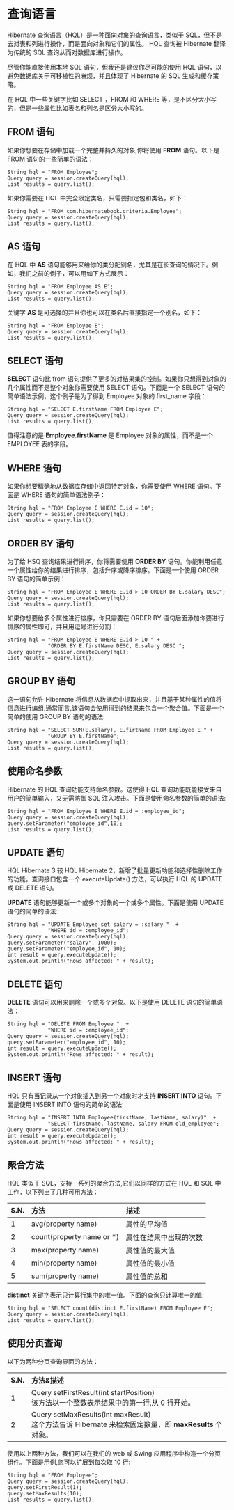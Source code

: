 # 查询语言

Hibernate 查询语言（HQL）是一种面向对象的查询语言，类似于 SQL，但不是去对表和列进行操作，而是面向对象和它们的属性。 HQL 查询被 Hibernate 翻译为传统的 SQL 查询从而对数据库进行操作。

尽管你能直接使用本地 SQL 语句，但我还是建议你尽可能的使用 HQL 语句，以避免数据库关于可移植性的麻烦，并且体现了 Hibernate 的 SQL 生成和缓存策略。

在 HQL 中一些关键字比如 SELECT ，FROM 和 WHERE 等，是不区分大小写的，但是一些属性比如表名和列名是区分大小写的。

## FROM 语句

如果你想要在存储中加载一个完整并持久的对象,你将使用 **FROM** 语句。以下是 FROM 语句的一些简单的语法：

```
String hql = "FROM Employee";
Query query = session.createQuery(hql);
List results = query.list();
```

如果你需要在 HQL 中完全限定类名，只需要指定包和类名，如下：

```
String hql = "FROM com.hibernatebook.criteria.Employee";
Query query = session.createQuery(hql);
List results = query.list();
```

## AS 语句

在 HQL 中 **AS** 语句能够用来给你的类分配别名，尤其是在长查询的情况下。例如，我们之前的例子，可以用如下方式展示：

```
String hql = "FROM Employee AS E";
Query query = session.createQuery(hql);
List results = query.list();
```

关键字 **AS** 是可选择的并且你也可以在类名后直接指定一个别名，如下：

```
String hql = "FROM Employee E";
Query query = session.createQuery(hql);
List results = query.list();
```

## SELECT 语句

**SELECT** 语句比 from 语句提供了更多的对结果集的控制。如果你只想得到对象的几个属性而不是整个对象你需要使用 SELECT 语句。下面是一个 SELECT 语句的简单语法示例，这个例子是为了得到 Employee 对象的 first_name 字段：

```
String hql = "SELECT E.firstName FROM Employee E";
Query query = session.createQuery(hql);
List results = query.list();
```

值得注意的是 **Employee.firstName** 是 Employee 对象的属性，而不是一个 EMPLOYEE 表的字段。

## WHERE 语句

如果你想要精确地从数据库存储中返回特定对象，你需要使用 WHERE 语句。下面是 WHERE 语句的简单语法例子：

```
String hql = "FROM Employee E WHERE E.id = 10";
Query query = session.createQuery(hql);
List results = query.list();
```

## ORDER BY 语句

为了给 HSQ 查询结果进行排序，你将需要使用 **ORDER BY** 语句。你能利用任意一个属性给你的结果进行排序，包括升序或降序排序。下面是一个使用 ORDER BY 语句的简单示例：

```
String hql = "FROM Employee E WHERE E.id > 10 ORDER BY E.salary DESC";
Query query = session.createQuery(hql);
List results = query.list();
```

如果你想要给多个属性进行排序，你只需要在 ORDER BY 语句后面添加你要进行排序的属性即可，并且用逗号进行分割：

```
String hql = "FROM Employee E WHERE E.id > 10 " +
             "ORDER BY E.firstName DESC, E.salary DESC ";
Query query = session.createQuery(hql);
List results = query.list();
```

## GROUP BY 语句

这一语句允许 Hibernate 将信息从数据库中提取出来，并且基于某种属性的值将信息进行编组,通常而言,该语句会使用得到的结果来包含一个聚合值。下面是一个简单的使用 GROUP BY 语句的语法:

```
String hql = "SELECT SUM(E.salary), E.firtName FROM Employee E " +
             "GROUP BY E.firstName";
Query query = session.createQuery(hql);
List results = query.list();
```

## 使用命名参数

Hibernate 的 HQL 查询功能支持命名参数。这使得 HQL 查询功能既能接受来自用户的简单输入，又无需防御 SQL 注入攻击。下面是使用命名参数的简单的语法:

```
String hql = "FROM Employee E WHERE E.id = :employee_id";
Query query = session.createQuery(hql);
query.setParameter("employee_id",10);
List results = query.list();
```

## UPDATE 语句

HQL Hibernate 3 较 HQL Hibernate 2，新增了批量更新功能和选择性删除工作的功能。查询接口包含一个 executeUpdate() 方法，可以执行 HQL 的 UPDATE 或 DELETE 语句。

**UPDATE** 语句能够更新一个或多个对象的一个或多个属性。下面是使用 UPDATE 语句的简单的语法:

```
String hql = "UPDATE Employee set salary = :salary "  + 
             "WHERE id = :employee_id";
Query query = session.createQuery(hql);
query.setParameter("salary", 1000);
query.setParameter("employee_id", 10);
int result = query.executeUpdate();
System.out.println("Rows affected: " + result);
```

## DELETE 语句

**DELETE** 语句可以用来删除一个或多个对象。以下是使用 DELETE 语句的简单语法：

```
String hql = "DELETE FROM Employee "  + 
             "WHERE id = :employee_id";
Query query = session.createQuery(hql);
query.setParameter("employee_id", 10);
int result = query.executeUpdate();
System.out.println("Rows affected: " + result);
```

## INSERT 语句

HQL 只有当记录从一个对象插入到另一个对象时才支持 **INSERT INTO** 语句。下面是使用 INSERT INTO 语句的简单的语法:

```
String hql = "INSERT INTO Employee(firstName, lastName, salary)"  + 
             "SELECT firstName, lastName, salary FROM old_employee";
Query query = session.createQuery(hql);
int result = query.executeUpdate();
System.out.println("Rows affected: " + result);
```

## 聚合方法

HQL 类似于 SQL，支持一系列的聚合方法,它们以同样的方式在 HQL 和 SQL 中工作，以下列出了几种可用方法：

|S.N.|方法|描述|
| :------------- |:-------------|:-------------| 
|1|avg(property name)|属性的平均值|
|2|count(property name or *)|属性在结果中出现的次数|
|3|max(property name)|属性值的最大值|
|4|min(property name)|属性值的最小值|
|5|sum(property name)|属性值的总和|

**distinct** 关键字表示只计算行集中的唯一值。下面的查询只计算唯一的值:

```
String hql = "SELECT count(distinct E.firstName) FROM Employee E";
Query query = session.createQuery(hql);
List results = query.list();
```

## 使用分页查询

以下为两种分页查询界面的方法：

|S.N.|方法&描述|
|:------------- |:-------------|
|1|Query setFirstResult(int startPosition) <br> 该方法以一个整数表示结果中的第一行,从 0 行开始。|
|2|Query setMaxResults(int maxResult) <br> 这个方法告诉 Hibernate 来检索固定数量，即 **maxResults** 个对象。|

使用以上两种方法，我们可以在我们的 web 或 Swing 应用程序中构造一个分页组件。下面是示例,您可以扩展到每次取 10 行:

```
String hql = "FROM Employee";
Query query = session.createQuery(hql);
query.setFirstResult(1);
query.setMaxResults(10);
List results = query.list();
```